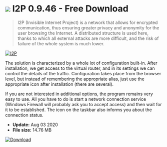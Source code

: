 # ![](https://cdn.softexe.net/static/icon/a/i2p-11097.png) I2P 0.9.46 - Free Download

> I2P (Invisible Internet Project) is a network that allows for encrypted communication, thus ensuring greater privacy and anonymity for the user browsing the Internet. A distributed structure is used here, thanks to which all external attacks are more difficult, and the risk of failure of the whole system is much lower.

[![I2P](https://gallery.dpcdn.pl/imgc/Tools/74965/g_-_420x350_1.5_-_x20170329113840_0.png)](https://softexe.net/win/security-privacy/other/i2p:ppRag.html)

The solution is characterized by a whole lot of configuration built-in. After installation, we get access to the virtual router, and in its settings we can control the details of the traffic. Configuration takes place from the browser level, but instead of remembering the appropriate alias, just use the appropriate icon after installation (there are several).
 
 If you are not interested in additional options, the program remains very easy to use. All you have to do is start a network connection service (Windows Firewall will probably ask you to accept access) and then wait for it to be established. The icon on the taskbar also informs you about the connection status.


- **Update:** Aug 03 2020
- **File size:** 14.76 MB

[![Download](https://cdn.softexe.net/static/img/download.png)](https://softexe.net/win/security-privacy/other/i2p:ppRag.html)


